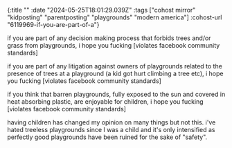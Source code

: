 {:title ""
 :date "2024-05-25T18:01:29.039Z"
 :tags ["cohost mirror" "kidposting" "parentposting" "playgrounds" "modern america"]
 :cohost-url "6119969-if-you-are-part-of-a"}

if you are part of any decision making process that forbids trees and/or grass from playgrounds, i hope you fucking [violates facebook community standards]

if you are part of any litigation against owners of playgrounds related to the presence of trees at a playground (a kid got hurt climbing a tree etc), i hope you fucking [violates facebook community standards]

if you think that barren playgrounds, fully exposed to the sun and covered in heat absorbing plastic, are enjoyable for children, i hope you fucking [violates facebook community standards]

having children has changed my opinion on many things but not this. i've hated treeless playgrounds since I was a child and it's only intensified as perfectly good playgrounds have been ruined for the sake of "safety".
